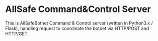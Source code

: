# AllSafe Command&Control Server
This is AllSafeBotnet Command &amp; Control server (written in Python3.x / Flask), handling request to coordinate the 
botnet via HTTP/POST and HTTP/GET.
